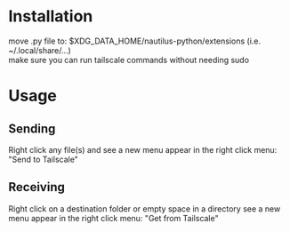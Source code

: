 # Installation 
move .py file to: $XDG_DATA_HOME/nautilus-python/extensions (i.e. ~/.local/share/…)  
make sure you can run tailscale commands without needing sudo

# Usage

## Sending
Right click any file(s) and see a new menu appear in the right click menu: "Send to Tailscale"

## Receiving
Right click on a destination folder or empty space in a directory see a new menu appear in the right click menu: "Get from Tailscale"
